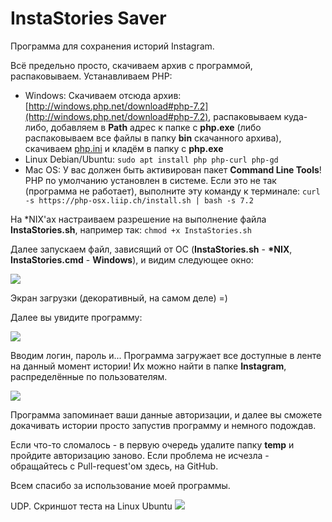 # InstaStories Saver

Программа для сохранения историй Instagram. 

Всё предельно просто, скачиваем архив с программой, распаковываем. Устанавливаем PHP:

* Windows: 
Скачиваем отсюда архив: [http://windows.php.net/download#php-7.2](http://windows.php.net/download#php-7.2), распаковываем куда-либо, добавляем в **Path** адрес к папке с **php.exe** (либо распаковываем все файлы в папку **bin** скачанного архива), скачиваем [php.ini](https://raw.githubusercontent.com/Ivan-Alone/imageres-storage/master/php.ini) и кладём в папку с **php.exe**
* Linux Debian/Ubuntu: 
```sudo apt install php php-curl php-gd```
* Mac OS:
У вас должен быть активирован пакет **Command Line Tools**! PHP по умолчанию установлен в системе. Если это не так (программа не работает), выполните эту команду к терминале:
```curl -s https://php-osx.liip.ch/install.sh | bash -s 7.2```

На \*NIX'ах настраиваем разрешение на выполнение файла **InstaStories.sh**, например так: 
```chmod +x InstaStories.sh```

Далее запускаем файл, зависящий от ОС (**InstaStories.sh** - **\*NIX**, **InstaStories.cmd** - **Windows**), и видим следующее окно:

![](https://ivan-alone.github.io/imageres-storage/%D0%A1%D0%BD%D0%B8%D0%BC%D0%BE%D0%BA%20%D1%8D%D0%BA%D1%80%D0%B0%D0%BD%D0%B0%20(65).png)

Экран загрузки (декоративный, на самом деле) =)

Далее вы увидите программу:

![](https://ivan-alone.github.io/imageres-storage/%D0%A1%D0%BD%D0%B8%D0%BC%D0%BE%D0%BA%20%D1%8D%D0%BA%D1%80%D0%B0%D0%BD%D0%B0%20(66).png)

Вводим логин, пароль и... Программа загружает все доступные в ленте на данный момент истории! Их можно найти в папке **Instagram**, распределённые по пользователям.

![](https://raw.githubusercontent.com/Ivan-Alone/imageres-storage/master/test_view.png)

Программа запоминает ваши данные авторизации, и далее вы сможете докачивать истории просто запустив программу и немного подождав. 

Если что-то сломалось - в первую очередь удалите папку **temp** и пройдите авторизацию заново. Если проблема не исчезла - обращайтесь с Pull-request'ом здесь, на GitHub.

Всем спасибо за использование моей программы.

UDP. Скриншот теста на Linux Ubuntu 
![](https://ivan-Alone.github.io/imageres-storage/onLinuxNew.png)
